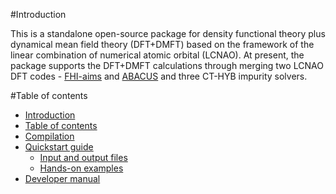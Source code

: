 
#Introduction

This is a standalone open-source package for density functional theory plus dynamical mean field theory (DFT+DMFT) based on the framework of the linear combination of numerical atomic orbital (LCNAO). At present, the package supports the DFT+DMFT calculations through merging two LCNAO DFT codes - [FHI-aims](https://fhi-aims.org/) and [ABACUS](https://github.com/abacusmodeling/abacus-develop) and three CT-HYB impurity solvers. 


#Table of contents

- [Introduction](#introduction)
- [Table of contents](#table-of-contents)
- [Compilation](docs/compilation.md)
- [Quickstart guide](docs/quickstart-guide.md)
  - [Input and output files](docs/input-output-files.md)
  - [Hands-on examples](docs/examples/hands-on-examples.md)
- [Developer manual](docs/developer.md)
